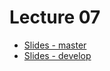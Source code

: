 # Lecture 07
* [Slides - master](https://gitpitch.com/FitIW/5?grs=github&p=Lectures%2FLecture_07#/)
* [Slides - develop](https://gitpitch.com/FitIW/5/Lecture07?p=Lectures/Lecture_07#/)
